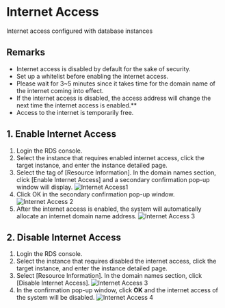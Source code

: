 # Internet Access
Internet access configured with database instances

## Remarks
- Internet access is disabled by default for the sake of security.
- Set up a whitelist before enabling the internet access.
- Please wait for 3~5 minutes since it takes time for the domain name of the internet coming into effect.
- If the internet access is disabled, the access address will change the next time the internet access is enabled.**
- Access to the internet is temporarily free.

## 1. Enable Internet Access
1. Login the RDS console.
2. Select the instance that requires enabled internet access, click the target instance, and enter the instance detailed page.
3. Select the tag of [Resource Information]. In the domain names section, click [Enable Internet Access] and a secondary confirmation pop-up window will display.
![Internet Access1](../../../image/RDS/Internet-Access-1.png)
4. Click OK in the secondary confirmation pop-up window.
![Internet Access 2](../../../image/RDS/Internet-Access-2.png)
5. After the internet access is enabled, the system will automatically allocate an internet domain name address.
![Internet Access 3](../../../image/RDS/Internet-Access-3.png)

## 2. Disable Internet Access
1. Login the RDS console.
2. Select the instance that requires disabled the internet access, click the target instance, and enter the instance detailed page.
3. Select [Resource Information]. In the domain names section, click [Disable Internet Access].
![Internet Access 3](../../../image/RDS/Internet-Access-3.png)
4. In the confirmation pop-up window, click **OK** and the internet access of the system will be disabled.
![Internet Access 4](../../../image/RDS/Internet-Access-4.png)
